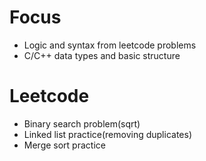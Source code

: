 # Focus
- Logic and syntax from leetcode problems
- C/C++ data types and basic structure

# Leetcode
- Binary search problem(sqrt)
- Linked list practice(removing duplicates)
- Merge sort practice